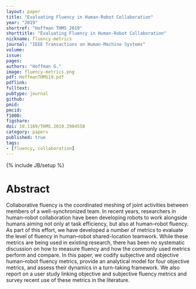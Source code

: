 ```yaml
---
layout: paper
title: "Evaluating Fluency in Human-Robot Collaboration"
year: "2019"
shortref: "Hoffman THMS 2019"
shorttitle: "Evaluating Fluency in Human-Robot Collaboration"
nickname: fluency-metrics
journal: "IEEE Transactions on Human-Machine Systems"
volume: 
issue: 
pages: 
authors: "Hoffman G."
image: fluency-metrics.png
pdf: HoffmanTHMS19.pdf
pdflink: 
fulltext:  
pubtype: journal
github: 
pmid:  
pmcid: 
f1000: 
figshare: 
doi: 10.1109/THMS.2019.2904558
category: papers
published: true
tags:
- [fluency, collaboration]
---
```

{% include JB/setup %}

# Abstract 

Collaborative fluency is the coordinated meshing of joint activities between members of a well-synchronized team. In recent years, researchers in human–robot collaboration have been developing robots to work alongside humans aiming not only at task efficiency, but also at human–robot fluency. As part of this effort, we have developed a number of metrics to evaluate the level of fluency in human–robot shared-location teamwork. While these metrics are being used in existing research, there has been no systematic discussion on how to measure fluency and how the commonly used metrics perform and compare. In this paper, we codify subjective and objective human–robot fluency metrics, provide an analytical model for four objective metrics, and assess their dynamics in a turn-taking framework. We also report on a user study linking objective and subjective fluency metrics and survey recent use of these metrics in the literature.
